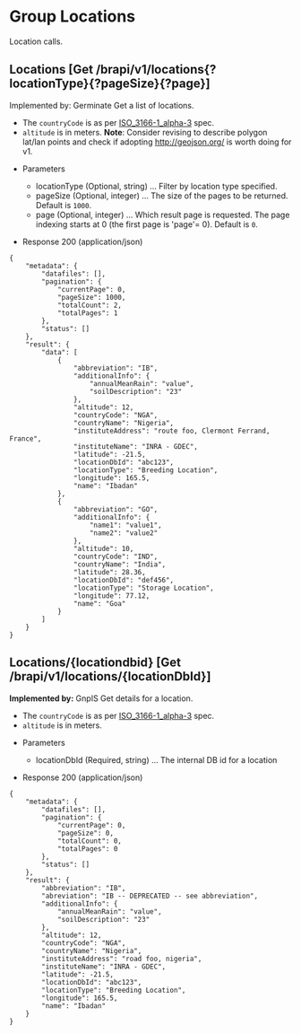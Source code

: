 
# Group Locations

Location calls.




## Locations [Get /brapi/v1/locations{?locationType}{?pageSize}{?page}]


Implemented by: Germinate
Get a list of locations.
* The `countryCode` is as per [ISO_3166-1_alpha-3](https://en.wikipedia.org/wiki/ISO_3166-1_alpha-3) spec.
* `altitude` is in meters.
**Note**: Consider revising to describe polygon lat/lan points and check if adopting http://geojson.org/ is worth doing for v1.  

+ Parameters
    + locationType (Optional, string) ... Filter by location type specified.
    + pageSize (Optional, integer) ... The size of the pages to be returned. Default is `1000`.
    + page (Optional, integer) ... Which result page is requested. The page indexing starts at 0 (the first page is 'page'= 0). Default is `0`.


+ Response 200 (application/json)
```
{
    "metadata": {
        "datafiles": [],
        "pagination": {
            "currentPage": 0,
            "pageSize": 1000,
            "totalCount": 2,
            "totalPages": 1
        },
        "status": []
    },
    "result": {
        "data": [
            {
                "abbreviation": "IB",
                "additionalInfo": {
                    "annualMeanRain": "value",
                    "soilDescription": "23"
                },
                "altitude": 12,
                "countryCode": "NGA",
                "countryName": "Nigeria",
                "instituteAddress": "route foo, Clermont Ferrand, France",
                "instituteName": "INRA - GDEC",
                "latitude": -21.5,
                "locationDbId": "abc123",
                "locationType": "Breeding Location",
                "longitude": 165.5,
                "name": "Ibadan"
            },
            {
                "abbreviation": "GO",
                "additionalInfo": {
                    "name1": "value1",
                    "name2": "value2"
                },
                "altitude": 10,
                "countryCode": "IND",
                "countryName": "India",
                "latitude": 28.36,
                "locationDbId": "def456",
                "locationType": "Storage Location",
                "longitude": 77.12,
                "name": "Goa"
            }
        ]
    }
}
```

## Locations/{locationdbid} [Get /brapi/v1/locations/{locationDbId}]

 <strong>Implemented by:</strong>  GnpIS
Get details for a location.
* The `countryCode` is as per [ISO_3166-1_alpha-3](https://en.wikipedia.org/wiki/ISO_3166-1_alpha-3) spec.
* `altitude` is in meters.  

+ Parameters
    + locationDbId (Required, string) ... The internal DB id for a location


+ Response 200 (application/json)
```
{
    "metadata": {
        "datafiles": [],
        "pagination": {
            "currentPage": 0,
            "pageSize": 0,
            "totalCount": 0,
            "totalPages": 0
        },
        "status": []
    },
    "result": {
        "abbreviation": "IB",
        "abreviation": "IB -- DEPRECATED -- see abbreviation",
        "additionalInfo": {
            "annualMeanRain": "value",
            "soilDescription": "23"
        },
        "altitude": 12,
        "countryCode": "NGA",
        "countryName": "Nigeria",
        "instituteAddress": "road foo, nigeria",
        "instituteName": "INRA - GDEC",
        "latitude": -21.5,
        "locationDbId": "abc123",
        "locationType": "Breeding Location",
        "longitude": 165.5,
        "name": "Ibadan"
    }
}
```